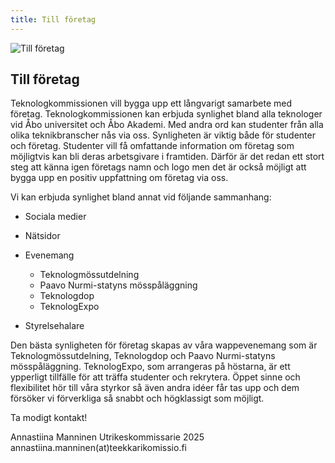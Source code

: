 ```yaml
---
title: Till företag
---
```

![Till företag](/yrityksille-paavo.jpg)

## Till företag

Teknologkommissionen vill bygga upp ett långvarigt samarbete med företag. Teknologkommissionen kan erbjuda synlighet bland alla teknologer vid Åbo universitet och Åbo Akademi. Med andra ord kan studenter från alla olika teknikbranscher nås via oss. Synligheten är viktig både för studenter och företag. Studenter vill få omfattande information om företag som möjligtvis kan bli deras arbetsgivare i framtiden. Därför är det redan ett stort steg att känna igen företags namn och logo men det är också möjligt att bygga upp en positiv uppfattning om företag via oss.

Vi kan erbjuda synlighet bland annat vid följande sammanhang:

* Sociala medier
* Nätsidor
* Evenemang

  * Teknologmössutdelning
  * Paavo Nurmi-statyns mösspåläggning
  * Teknologdop
  * TeknologExpo
* Styrelsehalare

Den bästa synligheten för företag skapas av våra wappevenemang som är Teknologmössutdelning, Teknologdop och Paavo Nurmi-statyns mösspåläggning. TeknologExpo, som arrangeras på höstarna, är ett ypperligt tillfälle för att träffa studenter och rekrytera. Öppet sinne och flexibilitet hör till våra styrkor så även andra idéer får tas upp och dem försöker vi förverkliga så snabbt och högklassigt som möjligt.

Ta modigt kontakt!

Annastiina Manninen                                                                    Utrikeskommissarie 2025                         annastiina.manninen(at)teekkarikomissio.fi
